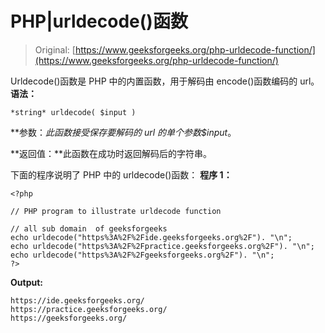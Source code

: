 # PHP|urldecode()函数

> Original: [https://www.geeksforgeeks.org/php-urldecode-function/](https://www.geeksforgeeks.org/php-urldecode-function/)

Urldecode()函数是 PHP 中的内置函数，用于解码由 encode()函数编码的 url。
**语法：**

```
*string* urldecode( $input )
```

**参数：**此函数接受保存要解码的 url 的单个参数*$input*。

**返回值：**此函数在成功时返回解码后的字符串。

下面的程序说明了 PHP 中的 urldecode()函数：
**程序 1：**

```
<?php

// PHP program to illustrate urldecode function

// all sub domain  of geeksforgeeks
echo urldecode("https%3A%2F%2Fide.geeksforgeeks.org%2F"). "\n";
echo urldecode("https%3A%2F%2Fpractice.geeksforgeeks.org%2F"). "\n";
echo urldecode("https%3A%2F%2Fgeeksforgeeks.org%2F"). "\n";
?>
```

**Output:**

```
https://ide.geeksforgeeks.org/
https://practice.geeksforgeeks.org/
https://geeksforgeeks.org/

```
